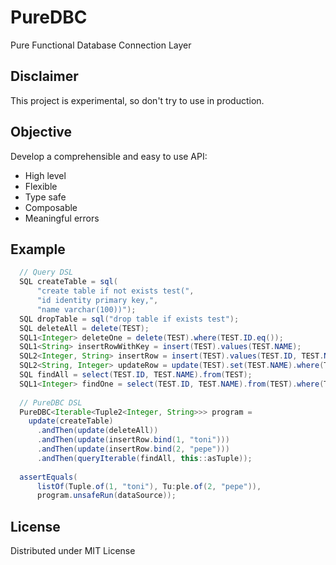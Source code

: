 # PureDBC

Pure Functional Database Connection Layer

## Disclaimer

This project is experimental, so don't try to use in production.

## Objective

Develop a comprehensible and easy to use API:

- High level
- Flexible
- Type safe
- Composable
- Meaningful errors

## Example

```java
  // Query DSL
  SQL createTable = sql(
      "create table if not exists test(",
      "id identity primary key,",
      "name varchar(100))");
  SQL dropTable = sql("drop table if exists test");
  SQL deleteAll = delete(TEST);
  SQL1<Integer> deleteOne = delete(TEST).where(TEST.ID.eq());
  SQL1<String> insertRowWithKey = insert(TEST).values(TEST.NAME);
  SQL2<Integer, String> insertRow = insert(TEST).values(TEST.ID, TEST.NAME);
  SQL2<String, Integer> updateRow = update(TEST).set(TEST.NAME).where(TEST.ID.eq());
  SQL findAll = select(TEST.ID, TEST.NAME).from(TEST);
  SQL1<Integer> findOne = select(TEST.ID, TEST.NAME).from(TEST).where(TEST.ID.eq());
  
  // PureDBC DSL
  PureDBC<Iterable<Tuple2<Integer, String>>> program =
    update(createTable)
      .andThen(update(deleteAll))
      .andThen(update(insertRow.bind(1, "toni")))
      .andThen(update(insertRow.bind(2, "pepe")))
      .andThen(queryIterable(findAll, this::asTuple));
  
  assertEquals(
      listOf(Tuple.of(1, "toni"), Tu:ple.of(2, "pepe")), 
      program.unsafeRun(dataSource));
```

## License

Distributed under MIT License
